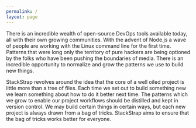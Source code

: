 ```yaml
---
permalink: /
layout: page
---
```


There is an incredible wealth of open-source DevOps tools available today, all
with their own growing communities. With the advent of Node.js a wave of
people are working with the Linux command line for the first time. Patterns
that were long only the territory of pure hackers are being optioned by the
folks who have been pushing the boundaries of media. There is an incredible
opportunity to normalize and grow the patterns we use to build new things.

StackStrap revolves around the idea that the core of a well oiled project is
little more than a tree of files. Each time we set out to build something new
we learn something about how to do it better next time. The patterns which we
grow to enable our project workflows should be distilled and kept in version
control. We may build certain things in certain ways, but each new project is
always drawn from a bag of tricks.  StackStrap aims to ensure that the bag of
tricks works better for everyone.
